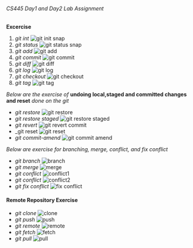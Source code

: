 ###### CS445 Day1 and Day2 Lab Assignment
**Excercise**
1. *git int*
![git init snap](https://github.com/JRKhatri/CS445/blob/main/lab1/git_init.png)
2. *git status*
![git status snap](https://github.com/JRKhatri/CS445/blob/main/lab1/git_status.png)
3. *git add*
![git add](https://github.com/JRKhatri/CS445/blob/main/lab1/git_add.png)
4. *git commit*
![git commit](https://github.com/JRKhatri/CS445/blob/main/lab1/git_commit.png)
5. *git diff*
![git diff](https://github.com/JRKhatri/CS445/blob/main/lab1/git_diff.png)
6. *git log*
![git log](https://github.com/JRKhatri/CS445/blob/main/lab1/git_log.png)
7. *git checkout*
![git checkout](https://github.com/JRKhatri/CS445/blob/main/lab1/checkout_oldversion.png)
8. *git tag*
![git tag](https://github.com/JRKhatri/CS445/blob/main/lab1/tag_commit.png)

_Below  are the exercise of_ **undoing local,staged and committed changes and reset** _done on the git_

* _git restore_
![git restore](https://github.com/JRKhatri/CS445/blob/main/lab1/restore_beforeworking.png)
* _git restore staged_
![git restore staged](https://github.com/JRKhatri/CS445/blob/main/lab1/restore_beforeCommit.png)
* _git revert_
![git revert commit](https://github.com/JRKhatri/CS445/blob/main/lab1/revert_commit.png)
* _git reset
![git reset](https://github.com/JRKhatri/CS445/blob/main/lab1/resert_commit.png)
*  _git commit-amend_
 ![git commit amend](https://github.com/JRKhatri/CS445/blob/main/lab1/updating_lastCommit.png)


_Below are exercise for_ *branching, merge, conflict, and fix conflict*
* _git branch_
![branch](https://github.com/JRKhatri/CS445/blob/main/lab1/branching.png)
* _git merge_
![merge](https://github.com/JRKhatri/CS445/blob/main/lab1/merge.png)
* _git conflict_
![conflict1](https://github.com/JRKhatri/CS445/blob/main/lab1/create_conflict.png)
* _git conflict_
![conflict2](https://github.com/JRKhatri/CS445/blob/main/lab1/conflict_sample.png)
* _git fix conflict_
![fix conflict](https://github.com/JRKhatri/CS445/blob/main/lab1/fixMerge_conflict.png)

#### Remote Repository Exercise
* _git clone_
![clone](https://github.com/JRKhatri/CS445/blob/main/lab1/clone.png)
* _git push_
![push](https://github.com/JRKhatri/CS445/blob/main/lab1/push.png)
* _git remote_
![remote](https://github.com/JRKhatri/CS445/blob/main/lab1/remote.png)
* _git fetch_
![fetch](https://github.com/JRKhatri/CS445/blob/main/lab1/fetch.png)
* _git pull_
![pull](https://github.com/JRKhatri/CS445/blob/main/lab1/pull.png)








 




